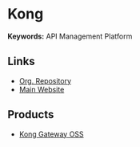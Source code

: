 # Kong

**Keywords:** API Management Platform

## Links

- [Org. Repository](https://github.com/Kong)
- [Main Website](https://konghq.com)

## Products

- [Kong Gateway OSS](./gateway/README.md)
